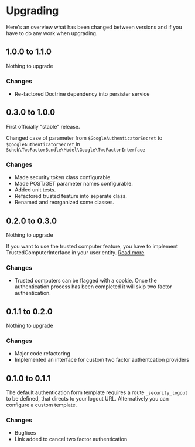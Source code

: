 Upgrading
=========

Here's an overview what has been changed between versions and if you have to do any work when upgrading. 

## 1.0.0 to 1.1.0

Nothing to upgrade

### Changes
 - Re-factored Doctrine dependency into persister service

## 0.3.0 to 1.0.0

First officially "stable" release.

Changed case of parameter from `$GoogleAuthenticatorSecret` to `$googleAuthenticatorSecret` in `Scheb\TwoFactorBundle\Model\Google\TwoFactorInterface`

### Changes
 - Made security token class configurable.
 - Made POST/GET parameter names configurable.
 - Added unit tests.
 - Refactored trusted feature into separate class.
 - Renamed and reorganized some classes.

## 0.2.0 to 0.3.0

Nothing to upgrade

If you want to use the trusted computer feature, you have to implement TrustedComputerInterface in your user entity. [Read more](Resources/doc/trusted_computer.md)

### Changes
 - Trusted computers can be flagged with a cookie. Once the authentication process has been completed it will skip two factor authentication.

## 0.1.1 to 0.2.0

Nothing to upgrade

### Changes
 - Major code refactoring
 - Implemented an interface for custom two factor authentcation providers

## 0.1.0 to 0.1.1

The default authentication form template requires a route `_security_logout` to be defined, that directs to your logout URL. Alternatively you can configure a custom template.

### Changes
 - Bugfixes
 - Link added to cancel two factor authentication
